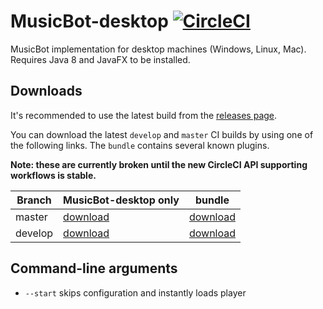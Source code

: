 # MusicBot-desktop [![CircleCI](https://circleci.com/gh/BjoernPetersen/MusicBot-desktop/tree/develop.svg?style=svg)](https://circleci.com/gh/BjoernPetersen/MusicBot-desktop/tree/develop)

MusicBot implementation for desktop machines (Windows, Linux, Mac).
Requires Java 8 and JavaFX to be installed.

## Downloads

It's recommended to use the latest build from the [releases page](https://github.com/BjoernPetersen/MusicBot-desktop/releases).

You can download the latest `develop` and `master` CI builds by using one of the following links.
The `bundle` contains several known plugins.

**Note: these are currently broken until the new CircleCI API supporting workflows is stable.**

Branch | MusicBot-desktop only | bundle
------ | --------------------- | ------
master | [download](https://felixgail.github.io/CircleCIArtifactProvider/index.html?vcs-type=github&user=BjoernPetersen&project=MusicBot-desktop&build=latest&branch=master&filter=successful&path=dist/musicbot-desktop.zip&token=0efcaa535b29bafaf9c9ca5f09ca4e1cd4b6f65f) | [download](https://felixgail.github.io/CircleCIArtifactProvider/index.html?vcs-type=github&user=BjoernPetersen&project=MusicBot-desktop&build=latest&branch=master&filter=successful&path=bundle/musicbot-desktop-bundle.zip&token=0efcaa535b29bafaf9c9ca5f09ca4e1cd4b6f65f)
develop| [download](https://felixgail.github.io/CircleCIArtifactProvider/index.html?vcs-type=github&user=BjoernPetersen&project=MusicBot-desktop&build=latest&branch=develop&filter=successful&path=dist/musicbot-desktop.zip&token=0efcaa535b29bafaf9c9ca5f09ca4e1cd4b6f65f) | [download](https://felixgail.github.io/CircleCIArtifactProvider/index.html?vcs-type=github&user=BjoernPetersen&project=MusicBot-desktop&build=latest&branch=develop&filter=successful&path=bundle/musicbot-desktop-bundle.zip&token=0efcaa535b29bafaf9c9ca5f09ca4e1cd4b6f65f)

## Command-line arguments

- `--start` skips configuration and instantly loads player
